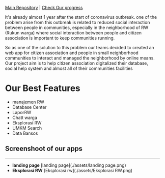 [Main Repository](https://github.com/HCIteamB/RWpintar)  |  [Check Our progress]()  

It's already almost 1 year after the start of coronavirus outbreak.
one of the problem arise from this outbreak is related to reduced social interaction between people in communities, especially in the
neighborhood of RW (Rukun warga) where social interaction between people and citizen association is important to keep communities running.

So as one of the solution to this problem our teams decided to created an web app for citizen association and people in small neighborhood communities to
interact and managed the neighborhood by online means. 
Our project aim is to help citizen association digitalized their database, social help system and almost all of their communities facilities

# Our Best Features #
- manajemen RW
- Database Center
- LaporRW
- Chatt warga
- Eksplorasi RW
- UMKM Search
- Data Bansos

## Screenshoot of our apps ##

---------

- **landing page**
[landing page](./assets/landing page.png)
- **Eksplorasi RW**
[Eksplorasi rw](./assets/Eksplorasi RW.png)
